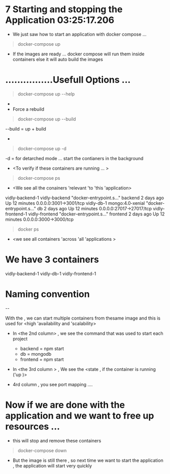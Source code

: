 # 7 Starting and stopping the Application   03:25:17.206 

- We just saw how to start an application with docker compose ... 

> docker-compose up 

- If the images are ready ... docker compose will run them inside containers else it will auto build the images 


# ................Usefull Options ... 

> docker-compose up --help 

- <Build images before starting the containers >
- Force a rebuild 

> docker-compose up --build 

--build  =  up + build 

- <Run containers in background>

> docker-compose up -d 

-d = for detarched mode ... start the contianers in the background

- <To verify if these containers are running ... > 

> docker-compose ps 
- <We see all the conainers 'relevant 'to 'this 'application> 

vidly-backend-1     vidly-backend       "docker-entrypoint.s…"   backend             2 days ago          Up 12 minutes       0.0.0.0:3001->3001/tcp
vidly-db-1          mongo:4.0-xenial    "docker-entrypoint.s…"   db                  2 days ago          Up 12 minutes       0.0.0.0:27017->27017/tcp
vidly-frontend-1    vidly-frontend      "docker-entrypoint.s…"   frontend            2 days ago          Up 12 minutes       0.0.0.0:3000->3000/tcp


> docker ps 
- <we see all containers 'across 'all 'applications > 




# We have 3 containers  
vidly-backend-1
vidly-db-1
vidly-frontend-1

# Naming convention 
<projectname>-<servicename>-<ID>

With the <ID> , we can start multiple containers from thesame image and this is used for <high 'availability and 'scalability>


- In <the 2nd column> , we see the command that was used to start each project 
     - backend = npm start 
     - db =  mongodb 
     - frontend = npm start

- In <the 3rd column > , We see the <state , if the container is running ('up )>

- 4rd column , you see  port mapping ....



# Now if we are done with the application and we want to free up resources ... 

- this will stop and remove these containers

> docker-compose down

- But the image is still there , so next time we want to start the application , the application will start very quickly 


